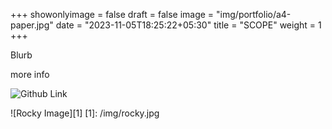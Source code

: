 +++
showonlyimage = false
draft = false
image = "img/portfolio/a4-paper.jpg"
date = "2023-11-05T18:25:22+05:30"
title = "SCOPE"
weight = 1
+++

Blurb
<!--more-->

more info

![Github Link]()

![Rocky Image][1]
[1]: /img/rocky.jpg